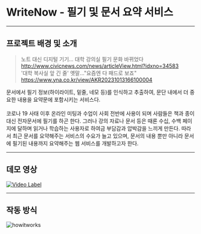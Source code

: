 # WriteNow - 필기 및 문서 요약 서비스 
----------
## 프로젝트 배경 및 소개
>노트 대신 디지털 기기... 대학 강의실 필기 문화 바뀌었다 <br/>
>http://www.civicnews.com/news/articleView.html?idxno=34583 <br/>
>'대학 복사실 앞 긴 줄' 옛말…"요즘엔 다 패드로 보죠" <br/>
>https://www.yna.co.kr/view/AKR20231013166100004 <br/>

문서에서 필기 정보(하이라이트, 밑줄, 네모 등)를 인식하고 추출하여, 문단 내에서 더 중요한 내용을 요약문에 포함시키는 서비스다.  <br/><br/>
코로나 19 사태 이후 온라인 미팅과 수업이 사회 전반에 사용이 되며 사람들은 책과 종이 대신 전자문서에 필기를 하곤 한다. 
그러나 강의 자료나 문서 등은 때론 수십, 수백 페이지에 달하며 읽거나 학습하는 사용자로 하여금 부담감과 압박감을 느끼게 만든다. 
따라서 최근 문서를 요약해주는 서비스의 수요가 늘고 있으며, 문서의 내용 뿐만 아니라 문서에 필기된 내용까지 요약해주는 웹 서비스를 개발하고자 한다.  <br/>


-----------

## 데모 영상

[![Video Label](http://img.youtube.com/vi/h2CNLzqC690/0.jpg)](https://youtu.be/h2CNLzqC690)

------
## 작동 방식

![howitworks](https://github.com/eulneul/WriteNow/assets/70475010/ca5a0cbd-934a-4cc2-a942-a790bdcb5185)
